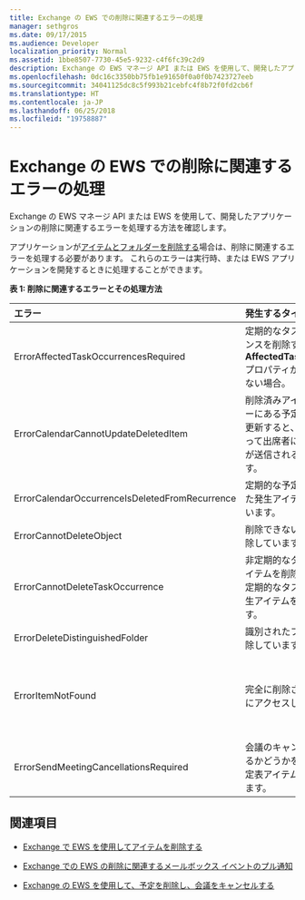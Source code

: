 ```yaml
---
title: Exchange の EWS での削除に関連するエラーの処理
manager: sethgros
ms.date: 09/17/2015
ms.audience: Developer
localization_priority: Normal
ms.assetid: 1bbe8507-7730-45e5-9232-c4f6fc39c2d9
description: Exchange の EWS マネージ API または EWS を使用して、開発したアプリケーションの削除に関連するエラーを処理する方法を確認します。
ms.openlocfilehash: 0dc16c3350bb75fb1e91650f0a0f0b7423727eeb
ms.sourcegitcommit: 34041125dc8c5f993b21cebfc4f8b72f0fd2cb6f
ms.translationtype: HT
ms.contentlocale: ja-JP
ms.lasthandoff: 06/25/2018
ms.locfileid: "19758887"
---
```

# <a name="handling-deletion-related-errors-in-ews-in-exchange"></a>Exchange の EWS での削除に関連するエラーの処理

Exchange の EWS マネージ API または EWS を使用して、開発したアプリケーションの削除に関連するエラーを処理する方法を確認します。
  
アプリケーションが[アイテムとフォルダーを削除する](deleting-items-by-using-ews-in-exchange.md)場合は、削除に関連するエラーを処理する必要があります。 これらのエラーは実行時、または EWS アプリケーションを開発するときに処理することができます。
  
**表 1: 削除に関連するエラーとその処理方法**

|**エラー**|**発生するタイミング**|**処理方法**|
|:-----|:-----|:-----|
|ErrorAffectedTaskOccurrencesRequired  <br/> |定期的なタスクのインスタンスを削除するときに、**AffectedTaskOccurrence** プロパティが設定されていない場合。  <br/> |**AffectedTaskOccurrence** プロパティを設定し、削除を再試行します。  <br/> |
|ErrorCalendarCannotUpdateDeletedItem  <br/> |削除済みアイテム フォルダーにある予定表アイテムを更新すると、その更新によって出席者に会議出席依頼が送信されることになります。  <br/> |更新をキャンセルするか、予定表アイテムを既定の予定表フォルダーに移動して、予定表アイテムを更新します。  <br/> |
|ErrorCalendarOccurrenceIsDeletedFromRecurrence  <br/> |定期的な予定の、削除された発生アイテムを参照しています。  <br/> |削除された発生アイテムへの参照を削除します。  <br/> |
|ErrorCannotDeleteObject  <br/> |削除できないアイテムを削除しています。  <br/> |アイテムの削除の試行をやめます。  <br/> |
|ErrorCannotDeleteTaskOccurrence  <br/> |非定期的なタスクの発生アイテムを削除しているか、定期的なタスクの最後の発生アイテムを削除しています。  <br/> |非定期的なタスクを削除するか、定期的なタスクの最後の発生アイテムの削除の試みをやめます。  <br/> |
|ErrorDeleteDistinguishedFolder  <br/> |識別されたフォルダーを削除しています。  <br/> |既定のフォルダーは削除できないことを示します。  <br/> |
|ErrorItemNotFound  <br/> |完全に削除されたアイテムにアクセスしています。  <br/> |ストアから削除されるときに、アイテムへの参照を削除します。アイテムを復元する場合は、クライアントに必要な参照を戻してください。  <br/> |
|ErrorSendMeetingCancellationsRequired  <br/> |会議のキャンセルを送信するかどうかを指定せずに予定表アイテムを削除しています。  <br/> |会議のキャンセルを送信する必要があるかどうかを指定します。  <br/> |
   
## <a name="see-also"></a>関連項目


- [Exchange で EWS を使用してアイテムを削除する](deleting-items-by-using-ews-in-exchange.md)
    
- [Exchange での EWS の削除に関連するメールボックス イベントのプル通知](pull-notifications-for-ews-deletion-related-mailbox-events-in-exchange.md)
    
- [Exchange の EWS を使用して、予定を削除し、会議をキャンセルする](how-to-delete-appointments-and-cancel-meetings-by-using-ews-in-exchange.md)
    

